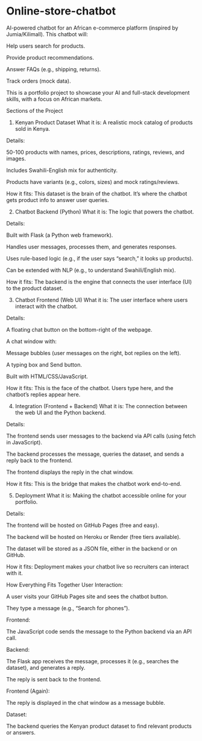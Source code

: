 # Online-store-chatbot
AI-powered chatbot for an African e-commerce platform (inspired by Jumia/Kilimall). This chatbot will:

Help users search for products.

Provide product recommendations.

Answer FAQs (e.g., shipping, returns).

Track orders (mock data).

This is a portfolio project to showcase your AI and full-stack development skills, with a focus on African markets.

Sections of the Project
1. Kenyan Product Dataset
What it is: A realistic mock catalog of products sold in Kenya.

Details:

50-100 products with names, prices, descriptions, ratings, reviews, and images.

Includes Swahili-English mix for authenticity.

Products have variants (e.g., colors, sizes) and mock ratings/reviews.

How it fits: This dataset is the brain of the chatbot. It’s where the chatbot gets product info to answer user queries.

2. Chatbot Backend (Python)
What it is: The logic that powers the chatbot.

Details:

Built with Flask (a Python web framework).

Handles user messages, processes them, and generates responses.

Uses rule-based logic (e.g., if the user says “search,” it looks up products).

Can be extended with NLP (e.g., to understand Swahili/English mix).

How it fits: The backend is the engine that connects the user interface (UI) to the product dataset.

3. Chatbot Frontend (Web UI)
What it is: The user interface where users interact with the chatbot.

Details:

A floating chat button on the bottom-right of the webpage.

A chat window with:

Message bubbles (user messages on the right, bot replies on the left).

A typing box and Send button.

Built with HTML/CSS/JavaScript.

How it fits: This is the face of the chatbot. Users type here, and the chatbot’s replies appear here.

4. Integration (Frontend + Backend)
What it is: The connection between the web UI and the Python backend.

Details:

The frontend sends user messages to the backend via API calls (using fetch in JavaScript).

The backend processes the message, queries the dataset, and sends a reply back to the frontend.

The frontend displays the reply in the chat window.

How it fits: This is the bridge that makes the chatbot work end-to-end.

5. Deployment
What it is: Making the chatbot accessible online for your portfolio.

Details:

The frontend will be hosted on GitHub Pages (free and easy).

The backend will be hosted on Heroku or Render (free tiers available).

The dataset will be stored as a JSON file, either in the backend or on GitHub.

How it fits: Deployment makes your chatbot live so recruiters can interact with it.

How Everything Fits Together
User Interaction:

A user visits your GitHub Pages site and sees the chatbot button.

They type a message (e.g., “Search for phones”).

Frontend:

The JavaScript code sends the message to the Python backend via an API call.

Backend:

The Flask app receives the message, processes it (e.g., searches the dataset), and generates a reply.

The reply is sent back to the frontend.

Frontend (Again):

The reply is displayed in the chat window as a message bubble.

Dataset:

The backend queries the Kenyan product dataset to find relevant products or answers.
